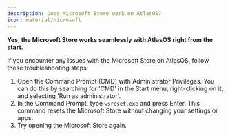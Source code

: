 ```yaml
---
description: Does Microsoft Store work on AtlasOS?
icon: material/microsoft
---
```


**Yes, the Microsoft Store works seamlessly with AtlasOS right from the start.**

If you encounter any issues with the Microsoft Store on AtlasOS, follow these troubleshooting steps:

1. Open the Command Prompt (CMD) with Administrator Privileges. You can do this by searching for 'CMD' in the Start menu, right-clicking on it, and selecting 'Run as administrator'.
2. In the Command Prompt, type `wsreset.exe` and press Enter. This command resets the Microsoft Store without changing your settings or apps.
3. Try opening the Microsoft Store again.